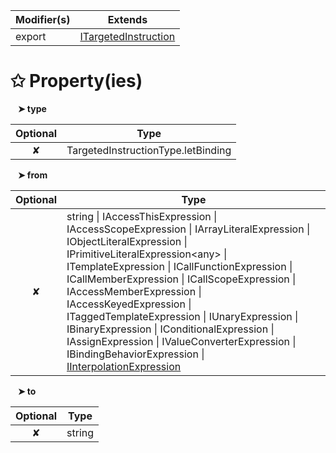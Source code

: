 | Modifier(s)                            | Extends                                    |
|----------------------------------------|--------------------------------------------|
| export | [ITargetedInstruction](/runtime/variable/definitions/itargetedinstruction.md) |

# &#10025; Property(ies)

&nbsp;&nbsp; **&#10148; type**

| Optional                           | Type                         |
|:----------------------------------:|------------------------------|
| ✘ | TargetedInstructionType.letBinding |

&nbsp;&nbsp; **&#10148; from**

| Optional                           | Type                         |
|:----------------------------------:|------------------------------|
| ✘ | string &#124; IAccessThisExpression &#124; IAccessScopeExpression &#124; IArrayLiteralExpression &#124; IObjectLiteralExpression &#124; IPrimitiveLiteralExpression&lt;any&gt; &#124; ITemplateExpression &#124; ICallFunctionExpression &#124; ICallMemberExpression &#124; ICallScopeExpression &#124; IAccessMemberExpression &#124; IAccessKeyedExpression &#124; ITaggedTemplateExpression &#124; IUnaryExpression &#124; IBinaryExpression &#124; IConditionalExpression &#124; IAssignExpression &#124; IValueConverterExpression &#124; IBindingBehaviorExpression &#124; [IInterpolationExpression](/runtime/interface/ast/iinterpolationexpression.md) |

&nbsp;&nbsp; **&#10148; to**

| Optional                           | Type                         |
|:----------------------------------:|------------------------------|
| ✘ | string |